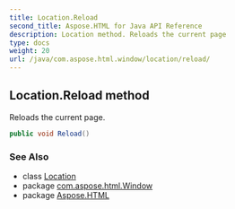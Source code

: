 ```yaml
---
title: Location.Reload
second_title: Aspose.HTML for Java API Reference
description: Location method. Reloads the current page
type: docs
weight: 20
url: /java/com.aspose.html.window/location/reload/
---
```

## Location.Reload method

Reloads the current page.

```java
public void Reload()
```

### See Also

* class [Location](../)
* package [com.aspose.html.Window](../../location/)
* package [Aspose.HTML](../../../)

